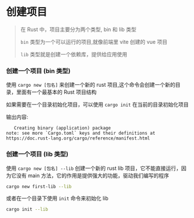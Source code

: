 # 创建项目

> 在 Rust 中，项目主要分为两个类型, bin 和 lib 类型
> 
> `bin` 类型为一个可以运行的项目,就像前端里 vite 创建的 vue 项目
> 
> `lib` 类型就是创建一个依赖库，提供给应用使用

### 创建一个项目 (bin 类型)

使用 `cargo new [包名]` 来创建一个新的 rust 项目,这个命令会创建一个新的目录，里面有一个最基本的 Rust 项目结构

如果需要在一个目录初始化项目，可以使用 `cargo init` 在当前的目录初始化项目

输出内容:
```
   Creating binary (application) package
note: see more `Cargo.toml` keys and their definitions at https://doc.rust-lang.org/cargo/reference/manifest.html
```

### 创建一个项目 (lib 类型)
使用 `cargo new [包名] --lib` 创建一个新的 rust lib 项目，它不能直接运行，因为它没有 main 方法，它的作用是提供强大的功能，驱动我们编写的程序

```bash
cargo new first-lib --lib
```

或者在一个目录下使用 `init` 命令来初始化 lib

```bash
cargo init --lib
```

